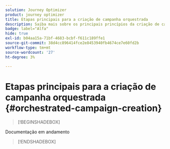 ```yaml
---
solution: Journey Optimizer
product: journey optimizer
title: Etapas principais para a criação de campanha orquestrada
description: Saiba mais sobre os principais princípios da criação de campanhas orquestradas com o Adobe Journey Optimizer
badge: label="Alfa"
hide: true
exl-id: b04aa15a-71bf-4683-bcbf-f611c189ffe1
source-git-commit: 38d4cc896414fce2e8453940fb4674ce7e60fd2b
workflow-type: tm+mt
source-wordcount: '27'
ht-degree: 3%

---
```



# Etapas principais para a criação de campanha orquestrada {#orchestrated-campaign-creation}

>[!BEGINSHADEBOX]

Documentação em andamento

>[!ENDSHADEBOX]
